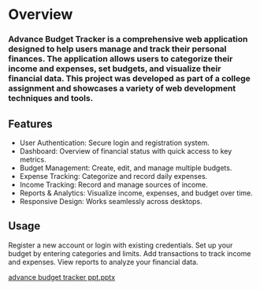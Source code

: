 # Overview
### Advance Budget Tracker is a comprehensive web application designed to help users manage and track their personal finances. The application allows users to categorize their income and expenses, set budgets, and visualize their financial data. This project was developed as part of a college assignment and showcases a variety of web development techniques and tools.

## Features
- User Authentication: Secure login and registration system.
- Dashboard: Overview of financial status with quick access to key metrics.
- Budget Management: Create, edit, and manage multiple budgets.
- Expense Tracking: Categorize and record daily expenses.
- Income Tracking: Record and manage sources of income.
- Reports & Analytics: Visualize income, expenses, and budget over time.
- Responsive Design: Works seamlessly across desktops.

## Usage
Register a new account or login with existing credentials.
Set up your budget by entering categories and limits.
Add transactions to track income and expenses.
View reports to analyze your financial data.

[advance budget tracker  ppt.pptx](https://github.com/user-attachments/files/16830678/advance.budget.tracker.ppt.pptx)
